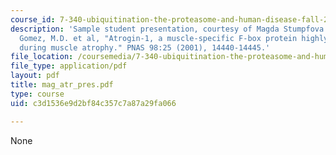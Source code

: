 ```yaml
---
course_id: 7-340-ubiquitination-the-proteasome-and-human-disease-fall-2004
description: 'Sample student presentation, courtesy of Magda Stumpfova: Review of
  Gomez, M.D. et al, "Atrogin-1, a muscle-specific F-box protein highly expressed
  during muscle atrophy." PNAS 98:25 (2001), 14440-14445.'
file_location: /coursemedia/7-340-ubiquitination-the-proteasome-and-human-disease-fall-2004/c3d1536e9d2bf84c357c7a87a29fa066_mag_atr_pres.pdf
file_type: application/pdf
layout: pdf
title: mag_atr_pres.pdf
type: course
uid: c3d1536e9d2bf84c357c7a87a29fa066

---
```

None